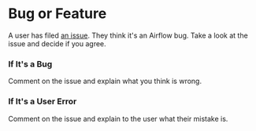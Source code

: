 Bug or Feature
====================

A user has filed [an issue](). They think it's an Airflow bug.  Take a look at the issue and decide if you agree.

### If It's a Bug

Comment on the issue and explain what you think is wrong.

### If It's a User Error

Comment on the issue and explain to the user what their mistake is.
